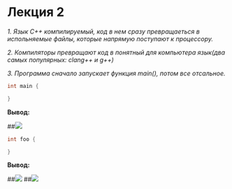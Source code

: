 # Лекция 2
*1. Язык С++ компилируемый, код в нем сразу превращаеться в испольняемые файлы, которые напрямую поступают к процессору.*

*2. Компиляторы превращают код в понятный для компьютера язык(два самых популярных: clang++ и g++)*

*3. Программа сначало запускает функция main(), потом все отсальное.*

```C++
int main {

}
```
**Вывод:** 

##![](https://github.com/Kera-0/test/blob/main/%D0%A4%D0%AB%D0%A4%D0%AB%D0%A4%D0%AB%D0%92%D0%AB.PNG)
```C++
int foo {

}
```
**Вывод:** 

##![](https://github.com/Kera-0/test/blob/main/%D0%BE%D1%88%D0%B8%D0%B1%D0%BA%D0%B0.PNG)
##![](https://github.com/Kera-0/test/blob/main/%D1%86%D0%B9%D1%86%D0%B9%D1%86%D0%B9.PNG)

